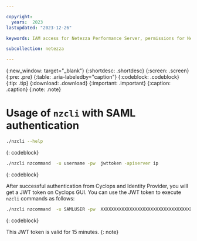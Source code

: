 ```yaml
---

copyright:
  years:  2023
lastupdated: "2023-12-26"

keywords: IAM access for Netezza Performance Server, permissions for Netezza Performance Server, identity and access management for Netezza Performance Server, roles for Netezza Performance Server, actions for Netezza Performance Server, assigning access for Netezza Performance Server

subcollection: netezza

---
```


{:new_window: target="_blank"}
{:shortdesc: .shortdesc}
{:screen: .screen}
{:pre: .pre}
{:table: .aria-labeledby="caption"}
{:codeblock: .codeblock}
{:tip: .tip}
{:download: .download}
{:important: .important}
{:caption: .caption}
{:note: .note}

# Usage of `nzcli` with SAML authentication

 ```bash
./nzcli --help
```
{: codeblock}

 ```bash
./nzcli nzcommand  -u username -pw  jwttoken -apiserver ip
```
{: codeblock}

After successful authentication from Cyclops and Identity Provider, you will get a JWT token on Cyclops GUI. You can use the JWT token to execute `nzcli` commands as follows:

```bash
./nzcli nzcommand  -u SAMLUSER -pw  XXXXXXXXXXXXXXXXXXXXXXXXXXXXXXXXXXXXXXXXXXXXXXXXXXXXXXXXXXXX -apiserver X.X.X.X
```
{: codeblock}

This JWT token is valid for 15 minutes.
{: note}
